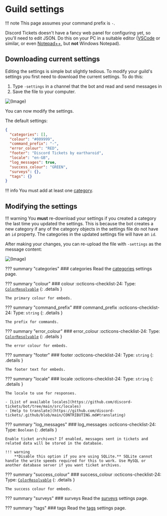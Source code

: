 # Guild settings

!!! note
	This page assumes your command prefix is `-`.

Discord Tickets doesn't have a fancy web panel for configuring yet, so you'll need to edit JSON. Do this on your PC in a suitable editor ([VSCode](https://code.visualstudio.com/) or similar, or even [Notepad++](https://notepad-plus-plus.org/), but **not** Windows Notepad).

## Downloading current settings

Editing the settings is simple but slightly tedious. To modify your guild's settings you first need to download the current settings. To do this:

1. Type `-settings` in a channel that the bot and read and send messages in
2. Save the file to your computer.

![(Image)](https://i.imgur.com/gdCWio8.png)

You can now modify the settings.

The default settings:

```json
{
  "categories": [],
  "colour": "#009999",
  "command_prefix": "-",
  "error_colour": "RED",
  "footer": "Discord Tickets by eartharoid",
  "locale": "en-GB",
  "log_messages": true,
  "success_colour": "GREEN",
  "surveys": {},
  "tags": {}
}
```

!!! info
	You must add at least one [category](./categories).

## Modifying the settings

!!! warning
	You **must** re-download your settings if you created a category the last time you updated the settings. This is because the bot creates a new category if any of the category objects in the settings file do not have an `id` property. The categories in the updated settings file will have an `id`.

After making your changes, you can re-upload the file with `-settings` as the message content:

![(Image)](https://i.imgur.com/DhcG49z.png)

??? summary "categories"
	### categories
	Read the [categories](../categories) settings page.

??? summary "colour"
	### colour
	:octicons-checklist-24: Type: [`ColorResolvable`](https://discord.js.org/#/docs/main/stable/typedef/ColorResolvable)
	{: .details }

	The primary colour for embeds.

??? summary "command_prefix"
	### command_prefix
	:octicons-checklist-24: Type: `string`
	{: .details }

	The prefix for commands.

??? summary "error_colour"
	### error_colour
	:octicons-checklist-24: Type: [`ColorResolvable`](https://discord.js.org/#/docs/main/stable/typedef/ColorResolvable)
	{: .details }

	The error colour for embeds.

??? summary "footer"
	### footer
	:octicons-checklist-24: Type: `string`
	{: .details }

	The footer text for embeds.

??? summary "locale"
	### locale
	:octicons-checklist-24: Type: `string`
	{: .details }

	The locale to use for responses.

	- [List of available locales](https://github.com/discord-tickets/bot/tree/main/src/locales)
	- [Help to translate](https://github.com/discord-tickets/.github/blob/main/CONTRIBUTING.md#translating)

??? summary "log_messages"
	### log_messages
	:octicons-checklist-24: Type: `Boolean`
	{: .details }

	Enable ticket archives? If enabled, messages sent in tickets and related data will be stored in the database.

	!!! warning
		**Disable this option if you are using SQLite.** SQLite cannot handle the write speeds required for this to work. Use MySQL or another database server if you want ticket archives.

??? summary "success_colour"
	### success_colour
	:octicons-checklist-24: Type: [`ColorResolvable`](https://discord.js.org/#/docs/main/stable/typedef/ColorResolvable)
	{: .details }

	The success colour for embeds.

??? summary "surveys"
	### surveys
	Read the [surveys](../surveys) settings page.

??? summary "tags"
	### tags
	Read the [tags](../tags) settings page.
